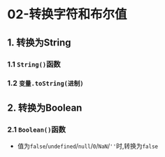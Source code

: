 # 02-转换字符和布尔值

## 1. 转换为String

### 1.1 `String()`函数

### 1.2 `变量.toString(进制)`

## 2. 转换为Boolean

### 2.1 `Boolean()`函数

- 值为`false`/`undefined`/`null`/`0`/`NaN`/`''`时,转换为`false`